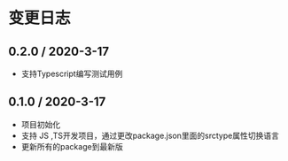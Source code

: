 # 变更日志

## 0.2.0 / 2020-3-17

- 支持Typescript编写测试用例

## 0.1.0 / 2020-3-17

- 项目初始化
- 支持 JS ,TS开发项目，通过更改package.json里面的srctype属性切换语言
- 更新所有的package到最新版
